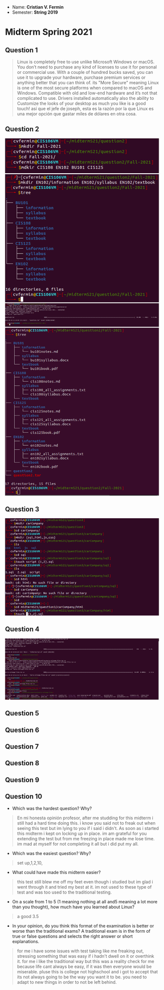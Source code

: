 * Name: **Cristian V. Fermin**
*  Semester: **String 2019**

# Midterm Spring 2021
## Question 1
> Linux is completely free to use unlike Microsoft Windows or macOS. You don’t need to purchase any kind of licenses to use it for personal or commercial use. With a couple of hundred bucks saved, you can use it to upgrade your hardware, purchase premium services or anything better that you can think of. its "More Secure" meaning Linux is one of the most secure platforms when compared to macOS and Windows. Compatible with old and low-end hardware and it’s not that complicated to use. Drivers installed automatically also the ability to Customize the looks of your desktop as much you like is a good touch! así que el jefe de joseph, esta es la razón por la que Linux es una mejor opción que gastar miles de dólares en otra cosa.
## Question 2
![Question 2.1 Answer](../../q2.1.PNG)
![Question 2.2 Answer](../../q2.2.PNG)
![Question 2.3 Answer](../../q2.3.PNG)
![Question 2.5 Answer](../../q2.5.PNG)
## Question 3
![Question 3 Answer](../../q3.png)
## Question 4
![Question 4](../../q4.png)
## Question 5

## Question 6

## Question 7

## Question 8

## Question 9

## Question 10
- Which was the hardest question? Why?
>En mi honesta opinión profesor, after me studding for this midterm i still had a hard time doing this. i know you said not to freak out when seeing this test but im lying to you if i said i didn't. As soon as i started this midterm i kept on locking up in place. im am grateful for you extending the test but from me freezing in place made me lose time. im mad at myself for not completing it all but i did put my all. 
- Which was the easiest question? Why?
> set up,1,2,10,
- What could have made this midterm easier?
> this test still blew me off my feet even though i studied but im glad i went through it and tried my best at it. im not used to these type of test and was too used to the traditional testing.
- On a scale from 1 to 5 (1 meaning nothing at all and5 meaning a lot more than you thought), how much have you learned about Linux?
> a good 3.5
- In your opinion, do you think this format of the examination is better or worse than the traditional exams? A traditional exam is in the form of true or false questions and selects the right answer or short explanations.
>for me i have some issues with test taking like me freaking out, stressing something that was easy if i hadn't dwell on it or overthink it. for me i like the traditional way but this was a reality check for me because life cant always be easy, if it was then everyone would be miserable. pluse this is college not highschool and i got to accept that its not always going to be the way you want it to be. you need to adapt to new things in order to not be left behind.